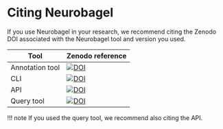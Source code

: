 # Citing Neurobagel

If you use Neurobagel in your research, we recommend citing the Zenodo DOI associated with the Neurobagel tool and version you used.

| Tool              | Zenodo reference                                                                                          |
| ----------------- | --------------------------------------------------------------------------------------------------------- |
| Annotation tool              | [![DOI](https://zenodo.org/badge/DOI/10.5281/zenodo.8088067.svg)](https://doi.org/10.5281/zenodo.8088067) |
| CLI               | [![DOI](https://zenodo.org/badge/DOI/10.5281/zenodo.8088210.svg)](https://doi.org/10.5281/zenodo.8088210) |
| API | [![DOI](https://zenodo.org/badge/DOI/10.5281/zenodo.8088141.svg)](https://doi.org/10.5281/zenodo.8088141)|
| Query tool        | [![DOI](https://zenodo.org/badge/DOI/10.5281/zenodo.8088224.svg)](https://doi.org/10.5281/zenodo.8088224) |                                                                                                

!!! note
    If you used the query tool, we recommend also citing the API.